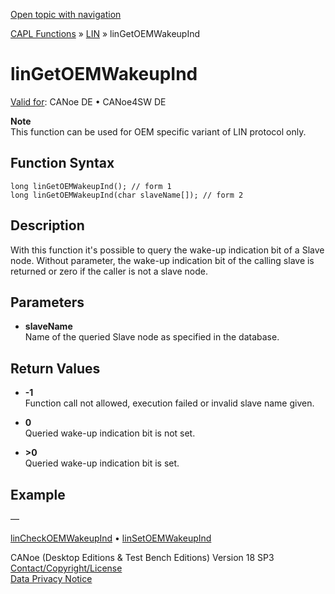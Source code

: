 [Open topic with navigation](../../../../../CANoeDEFamily.htm#Topics/CAPLFunctions/LIN/Functions/CAPLfunctionLINGetOEMWakeupInd.md)

[CAPL Functions](../../CAPLfunctions.md) » [LIN](../CAPLfunctionsLINOverview.md) » linGetOEMWakeupInd

# linGetOEMWakeupInd

[Valid for](../../../Shared/FeatureAvailability.md):  CANoe DE • CANoe4SW DE

**Note**  
This function can be used for OEM specific variant of LIN protocol only.

## Function Syntax

```plaintext
long linGetOEMWakeupInd(); // form 1
long linGetOEMWakeupInd(char slaveName[]); // form 2
```

## Description

With this function it's possible to query the wake-up indication bit of a Slave node. Without parameter, the wake-up indication bit of the calling slave is returned or zero if the caller is not a slave node.

## Parameters

- **slaveName**  
  Name of the queried Slave node as specified in the database.

## Return Values

- **-1**  
  Function call not allowed, execution failed or invalid slave name given.

- **0**  
  Queried wake-up indication bit is not set.

- **>0**  
  Queried wake-up indication bit is set.

## Example

—

[linCheckOEMWakeupInd](CAPLfunctionLINCheckOEMWakeupInd.md) • [linSetOEMWakeupInd](CAPLfunctionLINSetOEMWakeupInd.md)

CANoe (Desktop Editions & Test Bench Editions) Version 18 SP3  
[Contact/Copyright/License](../../../Shared/ContactCopyrightLicense.md)  
[Data Privacy Notice](https://www.vector.com/int/en/company/get-info/privacy-policy/)
